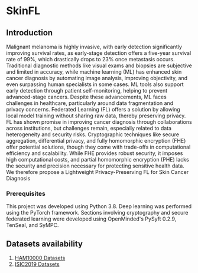 # SkinFL
## Introduction
Malignant melanoma is highly invasive, with early detection significantly improving survival rates, as early-stage detection offers a five-year survival rate of 99%, which drastically drops to 23% once metastasis occurs. Traditional diagnostic methods like visual exams and biopsies are subjective and limited in accuracy, while machine learning (ML) has enhanced skin cancer diagnosis by automating image analysis, improving objectivity, and even surpassing human specialists in some cases. ML tools also support early detection through patient self-monitoring, helping to prevent advanced-stage cancers. Despite these advancements, ML faces challenges in healthcare, particularly around data fragmentation and privacy concerns. Federated Learning (FL) offers a solution by allowing local model training without sharing raw data, thereby preserving privacy. FL has shown promise in improving cancer diagnosis through collaborations across institutions, but challenges remain, especially related to data heterogeneity and security risks. Cryptographic techniques like secure aggregation, differential privacy, and fully homomorphic encryption (FHE) offer potential solutions, though they come with trade-offs in computational efficiency and scalability. While FHE provides robust security, it imposes high computational costs, and partial homomorphic encryption (PHE) lacks the security and precision necessary for protecting sensitive health data. We therefore propose a Lightweight Privacy-Preserving FL for Skin Cancer Diagnosis
### Prerequisites
This project was developed using Python 3.8. Deep learning was performed using the PyTorch framework. Sections involving cryptography and secure federated learning were developed using OpenMinded's PySyft 0.2.9, TenSeal, and SyMPC.

## Datasets availability
1. [HAM10000 Datasets](https://challenge.isic-archive.com/data/#2018)
2. [ISIC2019 Datasets](https://challenge.isic-archive.com/data/#2019) 
